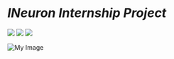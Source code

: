 # _INeuron Internship Project_

[![](https://img.shields.io/badge/iNeuron-B9345A?style=for-the-badge)]() [![](https://img.shields.io/badge/iNeuron%20Internship-B9345A?style=for-the-badge)]() [![](https://img.shields.io/badge/Part%20of%20Full%20Stack%20Javascript%20Web%20Developer%20Bootcamp-B9345A?style=for-the-badge)]()

![My Image](https://www.canva.com/design/DAFgoJDD1aw/1RBIu5jD6O3KJsRtPh3bxA/view?utm_content=DAFgoJDD1aw&utm_campaign=designshare&utm_medium=link&utm_source=publishsharelink)


